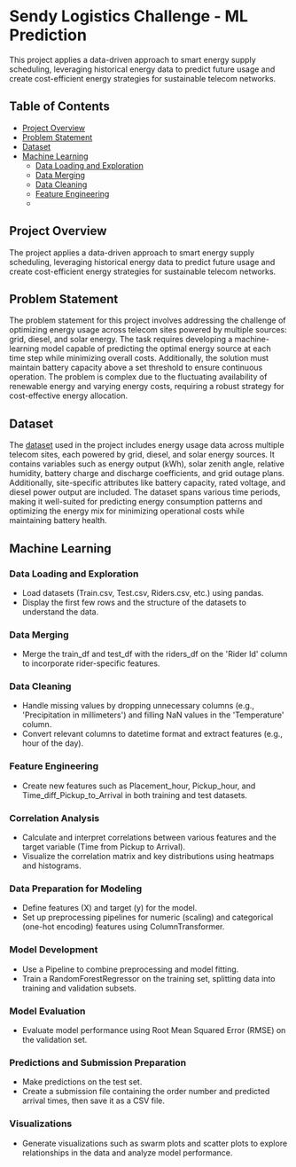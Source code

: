 # Sendy Logistics Challenge - ML Prediction
This project applies a data-driven approach to smart energy supply scheduling, leveraging historical energy data to predict future usage and create cost-efficient energy strategies for sustainable telecom networks.

## Table of Contents
- [Project Overview](#project-overview)
- [Problem Statement](#problem-statement)
- [Dataset](#dataset)
- [Machine Learning](#machine-learning)
    - [Data Loading and Exploration](#data-loading-and-exploration)
    - [Data Merging](#data-merging)
    - [Data Cleaning](#data-cleaning)
    - [Feature Engineering](#feature-engineering)
    - 

## Project Overview
The project applies a data-driven approach to smart energy supply scheduling, leveraging historical energy data to predict future usage and create cost-efficient energy strategies for sustainable telecom networks.

## Problem Statement
The problem statement for this project involves addressing the challenge of optimizing energy usage across telecom sites powered by multiple sources: grid, diesel, and solar energy. The task requires developing a machine-learning model capable of predicting the optimal energy source at each time step while minimizing overall costs. Additionally, the solution must maintain battery capacity above a set threshold to ensure continuous operation. The problem is complex due to the fluctuating availability of renewable energy and varying energy costs, requiring a robust strategy for cost-effective energy allocation.

## Dataset
The [dataset](https://zindi.africa/competitions/sendy-logistics-challenge/data) used in the project includes energy usage data across multiple telecom sites, each powered by grid, diesel, and solar energy sources. It contains variables such as energy output (kWh), solar zenith angle, relative humidity, battery charge and discharge coefficients, and grid outage plans. Additionally, site-specific attributes like battery capacity, rated voltage, and diesel power output are included. The dataset spans various time periods, making it well-suited for predicting energy consumption patterns and optimizing the energy mix for minimizing operational costs while maintaining battery health.

## Machine Learning
### Data Loading and Exploration
- Load datasets (Train.csv, Test.csv, Riders.csv, etc.) using pandas.
- Display the first few rows and the structure of the datasets to understand the data.

### Data Merging
- Merge the train_df and test_df with the riders_df on the 'Rider Id' column to incorporate rider-specific features.

### Data Cleaning
- Handle missing values by dropping unnecessary columns (e.g., 'Precipitation in millimeters') and filling NaN values in the 'Temperature' column.
- Convert relevant columns to datetime format and extract features (e.g., hour of the day).

### Feature Engineering
- Create new features such as Placement_hour, Pickup_hour, and Time_diff_Pickup_to_Arrival in both training and test datasets.

### Correlation Analysis
- Calculate and interpret correlations between various features and the target variable (Time from Pickup to Arrival).
- Visualize the correlation matrix and key distributions using heatmaps and histograms.

### Data Preparation for Modeling
- Define features (X) and target (y) for the model.
- Set up preprocessing pipelines for numeric (scaling) and categorical (one-hot encoding) features using ColumnTransformer.

### Model Development
- Use a Pipeline to combine preprocessing and model fitting.
- Train a RandomForestRegressor on the training set, splitting data into training and validation subsets.

### Model Evaluation
- Evaluate model performance using Root Mean Squared Error (RMSE) on the validation set.

### Predictions and Submission Preparation
- Make predictions on the test set.
- Create a submission file containing the order number and predicted arrival times, then save it as a CSV file.

### Visualizations
- Generate visualizations such as swarm plots and scatter plots to explore relationships in the data and analyze model performance.
